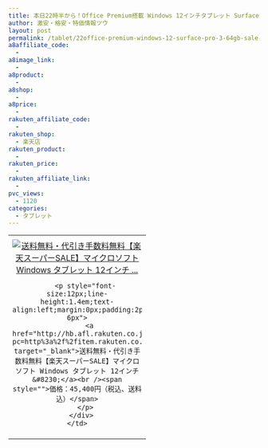 ```yaml
---
title: 本日22時半から！Office Premium搭載 Windows 12インチタブレット Surface Pro 3 64GB 楽天スーパーSALE 50%OFF 激安特価45,400円！送料無料！
author: 激安・格安・特価情報ツウ
layout: post
permalink: /tablet/22office-premium-windows-12-surface-pro-3-64gb-sale-50off-45400.html
a8affiliate_code:
  - 
a8image_link:
  - 
a8product:
  - 
a8shop:
  - 
a8price:
  - 
rakuten_affiliate_code:
  - 
rakuten_shop:
  - 楽天店
rakuten_product:
  - 
rakuten_price:
  - 
rakuten_affiliate_link:
  - 
pvc_views:
  - 1120
categories:
  - タブレット
---
```

<table border="0" cellpadding="0" cellspacing="0">
  <tr>
    <td valign="top">
      <div style="border:1px none;margin:0px;padding:6px 0px;width:260px;text-align:center;float:left">
        <a href="http://hb.afl.rakuten.co.jp/hgc/036c543d.61463e9c.064d19b2.e7571150/?pc=http%3a%2f%2fitem.rakuten.co.jp%2fakindo%2ftifmqlm4fl%2f%3fscid%3daf_link_tbl&m=http%3a%2f%2fm.rakuten.co.jp%2fakindo%2fi%2f10133537%2f" target="_blank"><img src="http://hbb.afl.rakuten.co.jp/hgb/?pc=http%3a%2f%2fthumbnail.image.rakuten.co.jp%2f%400_mall%2fakindo%2fcabinet%2fl13%2f4ym-00015.jpg%3f_ex%3d240x240&m=http%3a%2f%2fthumbnail.image.rakuten.co.jp%2f%400_mall%2fakindo%2fcabinet%2fl13%2f4ym-00015.jpg" alt="送料無料・代引き手数料無料【楽天スーパーSALE】マイクロソフト Windows タブレット 12インチ ..." border="0" style="margin:0px;padding:0px" /></a> 
        
        <p style="font-size:12px;line-height:1.4em;text-align:left;margin:0px;padding:2px 6px">
          <a href="http://hb.afl.rakuten.co.jp/hgc/036c543d.61463e9c.064d19b2.e7571150/?pc=http%3a%2f%2fitem.rakuten.co.jp%2fakindo%2ftifmqlm4fl%2f%3fscid%3daf_link_tbl&m=http%3a%2f%2fm.rakuten.co.jp%2fakindo%2fi%2f10133537%2f" target="_blank">送料無料・代引き手数料無料【楽天スーパーSALE】マイクロソフト Windows タブレット 12インチ &#8230;</a><br /><span style="">価格：45,400円（税込、送料込）</span>
        </p>
      </div>
    </td>
  </tr>
</table>